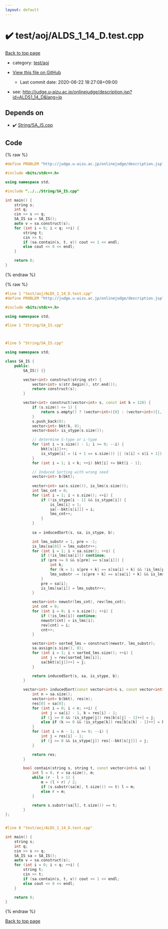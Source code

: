 ```yaml
---
layout: default
---
```


<!-- mathjax config similar to math.stackexchange -->
<script type="text/javascript" async
  src="https://cdnjs.cloudflare.com/ajax/libs/mathjax/2.7.5/MathJax.js?config=TeX-MML-AM_CHTML">
</script>
<script type="text/x-mathjax-config">
  MathJax.Hub.Config({
    TeX: { equationNumbers: { autoNumber: "AMS" }},
    tex2jax: {
      inlineMath: [ ['$','$'] ],
      processEscapes: true
    },
    "HTML-CSS": { matchFontHeight: false },
    displayAlign: "left",
    displayIndent: "2em"
  });
</script>

<script type="text/javascript" src="https://cdnjs.cloudflare.com/ajax/libs/jquery/3.4.1/jquery.min.js"></script>
<script src="https://cdn.jsdelivr.net/npm/jquery-balloon-js@1.1.2/jquery.balloon.min.js" integrity="sha256-ZEYs9VrgAeNuPvs15E39OsyOJaIkXEEt10fzxJ20+2I=" crossorigin="anonymous"></script>
<script type="text/javascript" src="../../../assets/js/copy-button.js"></script>
<link rel="stylesheet" href="../../../assets/css/copy-button.css" />


# :heavy_check_mark: test/aoj/ALDS_1_14_D.test.cpp

<a href="../../../index.html">Back to top page</a>

* category: <a href="../../../index.html#0d0c91c0cca30af9c1c9faef0cf04aa9">test/aoj</a>
* <a href="{{ site.github.repository_url }}/blob/master/test/aoj/ALDS_1_14_D.test.cpp">View this file on GitHub</a>
    - Last commit date: 2020-06-22 18:27:08+09:00


* see: <a href="http://judge.u-aizu.ac.jp/onlinejudge/description.jsp?id=ALDS1_14_D&lang=jp">http://judge.u-aizu.ac.jp/onlinejudge/description.jsp?id=ALDS1_14_D&lang=jp</a>


## Depends on

* :heavy_check_mark: <a href="../../../library/String/SA_IS.cpp.html">String/SA_IS.cpp</a>


## Code

<a id="unbundled"></a>
{% raw %}
```cpp
#define PROBLEM "http://judge.u-aizu.ac.jp/onlinejudge/description.jsp?id=ALDS1_14_D&lang=jp"

#include <bits/stdc++.h>

using namespace std;

#include "../../String/SA_IS.cpp"

int main() {
    string s;
    int q;
    cin >> s >> q;
    SA_IS sa = SA_IS();
    auto v = sa.construct(s);
    for (int i = 0; i < q; ++i) {
        string t;
        cin >> t;
        if (sa.contain(s, t, v)) cout << 1 << endl;
        else cout << 0 << endl;
    }

    return 0;
}
```
{% endraw %}

<a id="bundled"></a>
{% raw %}
```cpp
#line 1 "test/aoj/ALDS_1_14_D.test.cpp"
#define PROBLEM "http://judge.u-aizu.ac.jp/onlinejudge/description.jsp?id=ALDS1_14_D&lang=jp"

#include <bits/stdc++.h>

using namespace std;

#line 1 "String/SA_IS.cpp"



#line 5 "String/SA_IS.cpp"

using namespace std;

class SA_IS {
    public:
        SA_IS() {}

        vector<int> construct(string str) {
            vector<int> s(str.begin(), str.end());
            return construct(s);
        }

        vector<int> construct(vector<int> s, const int k = 128) {
            if (s.size() <= 1) {
                return s.empty() ? (vector<int>){0} : (vector<int>){1, 0};
            }
            s.push_back(0);
            vector<int> bkt(k, 0);
            vector<bool> is_stype(s.size());

            // determine S-type or L-type
            for (int i = s.size() - 1; i >= 0; --i) {
                bkt[s[i]]++;
                is_stype[i] = (i + 1 == s.size()) || (s[i] < s[i + 1]) || (s[i] == s[i + 1] && is_stype[i + 1]); 
            }
            for (int i = 1; i < k; ++i) bkt[i] += bkt[i - 1];

            // Induced Sorting with wrong seed
            vector<int> b(bkt);
            
            vector<int> sa(s.size()), is_lms(s.size());
            int lms_cnt = 0;
            for (int i = 1; i < s.size(); ++i) {
                if (!is_stype[i - 1] && is_stype[i]) {
                    is_lms[i] = 1;
                    sa[--bkt[s[i]]] = i;
                    lms_cnt++;
                }
            }
            
            sa = inducedSort(s, sa, is_stype, b);

            int lms_substr = 1, pre = -1;
            is_lms[sa[0]] = lms_substr++;
            for (int i = 1; i < sa.size(); ++i) {
                if (!is_lms[sa[i]]) continue;
                if (pre >= 0 && s[pre] == s[sa[i]]) {
                    int k;
                    for (k = 1; s[pre + k] == s[sa[i] + k] && !is_lms[pre + k] && !is_lms[sa[i] + k]; ++k) ;
                    lms_substr -= (s[pre + k] == s[sa[i] + k] && is_lms[pre + k] && is_lms[sa[i] + k]);
                }
                pre = sa[i];
                is_lms[sa[i]] = lms_substr++;
            }

            vector<int> newstr(lms_cnt), rev(lms_cnt);
            int cnt = 0;
            for (int i = 0; i < s.size(); ++i) {
                if (!is_lms[i]) continue;
                newstr[cnt] = is_lms[i];
                rev[cnt] = i;
                cnt++;
            }

            vector<int> sorted_lms = construct(newstr, lms_substr);
            sa.assign(s.size(), 0);
            for (int i = 1; i < sorted_lms.size(); ++i) {
                int j = rev[sorted_lms[i]];
                sa[bkt[s[j]]++] = j;
            }

            return inducedSort(s, sa, is_stype, b);
        }

        vector<int> inducedSort(const vector<int>& s, const vector<int>&sa, const vector<bool>& is_stype, vector<int> bkt) {
            int n = sa.size();
            vector<int> b(bkt), res(n);
            res[0] = sa[0];
            for (int i = 0; i < n; ++i) {
                int j = sa[i] - 1, k = res[i] - 1;
                if (j >= 0 && !is_stype[j]) res[b[s[j] - 1]++] = j;
                else if (k >= 0 && !is_stype[k]) res[b[s[k] - 1]++] = k;
            }
            for (int i = n - 1; i >= 0; --i) {
                int j = res[i] - 1;
                if (j >= 0 && is_stype[j]) res[--bkt[s[j]]] = j;
            }

            return res;
        }

        bool contain(string s, string t, const vector<int>& sa) {
            int l = 0, r = sa.size(), m;
            while (r - l > 1) {
                m = (l + r) / 2;
                if (s.substr(sa[m], t.size()) <= t) l = m;
                else r = m;
            }

            return s.substr(sa[l], t.size()) == t;
        }
};


#line 8 "test/aoj/ALDS_1_14_D.test.cpp"

int main() {
    string s;
    int q;
    cin >> s >> q;
    SA_IS sa = SA_IS();
    auto v = sa.construct(s);
    for (int i = 0; i < q; ++i) {
        string t;
        cin >> t;
        if (sa.contain(s, t, v)) cout << 1 << endl;
        else cout << 0 << endl;
    }

    return 0;
}

```
{% endraw %}

<a href="../../../index.html">Back to top page</a>

